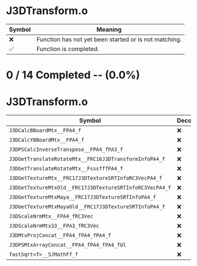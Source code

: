 # J3DTransform.o
| Symbol | Meaning 
| ------------- | ------------- 
| :x: | Function has not yet been started or is not matching. 
| :white_check_mark: | Function is completed. 


# 0 / 14 Completed -- (0.0%)
# J3DTransform.o
| Symbol | Decompiled? |
| ------------- | ------------- |
| `J3DCalcBBoardMtx__FPA4_f` | :x: |
| `J3DCalcYBBoardMtx__FPA4_f` | :x: |
| `J3DPSCalcInverseTranspose__FPA4_fPA3_f` | :x: |
| `J3DGetTranslateRotateMtx__FRC16J3DTransformInfoPA4_f` | :x: |
| `J3DGetTranslateRotateMtx__FsssfffPA4_f` | :x: |
| `J3DGetTextureMtx__FRC17J3DTextureSRTInfoRC3VecPA4_f` | :x: |
| `J3DGetTextureMtxOld__FRC17J3DTextureSRTInfoRC3VecPA4_f` | :x: |
| `J3DGetTextureMtxMaya__FRC17J3DTextureSRTInfoPA4_f` | :x: |
| `J3DGetTextureMtxMayaOld__FRC17J3DTextureSRTInfoPA4_f` | :x: |
| `J3DScaleNrmMtx__FPA4_fRC3Vec` | :x: |
| `J3DScaleNrmMtx33__FPA3_fRC3Vec` | :x: |
| `J3DMtxProjConcat__FPA4_fPA4_fPA4_f` | :x: |
| `J3DPSMtxArrayConcat__FPA4_fPA4_fPA4_fUl` | :x: |
| `fastSqrt<f>__5JMathFf_f` | :x: |
